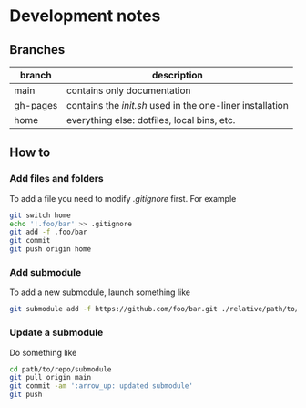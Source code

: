 # Development notes

## Branches

|branch  |description                                                |
|--------|-----------------------------------------------------------|
|main    | contains only documentation                               |
|gh-pages| contains the *init.sh* used in the one-liner installation |
|home    | everything else: dotfiles, local bins, etc.               |

## How to

### Add files and folders

To add a file you need to modify *.gitignore* first. For example

```sh
git switch home
echo '!.foo/bar' >> .gitignore
git add -f .foo/bar
git commit
git push origin home
```

### Add submodule

To add a new submodule, launch something like

```sh
git submodule add -f https://github.com/foo/bar.git ./relative/path/to/foo/bar
```

### Update a submodule

Do something like

```sh
cd path/to/repo/submodule
git pull origin main
git commit -am ':arrow_up: updated submodule'
git push
```
